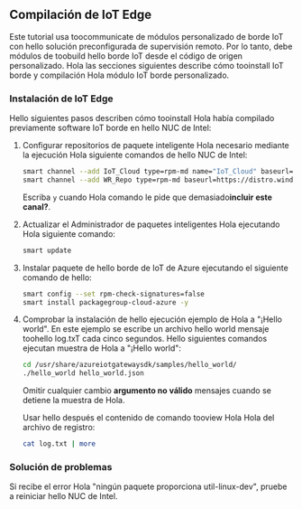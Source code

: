 ## <a name="build-iot-edge"></a>Compilación de IoT Edge

Este tutorial usa toocommunicate de módulos personalizado de borde IoT con hello solución preconfigurada de supervisión remoto. Por lo tanto, debe módulos de toobuild hello borde IoT desde el código de origen personalizado. Hola las secciones siguientes describe cómo tooinstall IoT borde y compilación Hola módulo IoT borde personalizado.

### <a name="install-iot-edge"></a>Instalación de IoT Edge

Hello siguientes pasos describen cómo tooinstall Hola había compilado previamente software IoT borde en hello NUC de Intel:

1. Configurar repositorios de paquete inteligente Hola necesario mediante la ejecución Hola siguiente comandos de hello NUC de Intel:

    ```bash
    smart channel --add IoT_Cloud type=rpm-md name="IoT_Cloud" baseurl=http://iotdk.intel.com/repos/iot-cloud/wrlinux7/rcpl13/ -y
    smart channel --add WR_Repo type=rpm-md baseurl=https://distro.windriver.com/release/idp-3-xt/public_feeds/WR-IDP-3-XT-Intel-Baytrail-public-repo/RCPL13/corei7_64/
    ```

    Escriba `y` cuando Hola comando le pide que demasiado**incluir este canal?**.

1. Actualizar el Administrador de paquetes inteligentes Hola ejecutando Hola siguiente comando:

    ```bash
    smart update
    ```

1. Instalar paquete de hello borde de IoT de Azure ejecutando el siguiente comando de hello:

    ```bash
    smart config --set rpm-check-signatures=false
    smart install packagegroup-cloud-azure -y
    ```

1. Comprobar la instalación de hello ejecución ejemplo de Hola a "¡Hello world". En este ejemplo se escribe un archivo hello world mensaje toohello log.txT cada cinco segundos. Hello siguientes comandos ejecutan muestra de Hola a "¡Hello world":

    ```bash
    cd /usr/share/azureiotgatewaysdk/samples/hello_world/
    ./hello_world hello_world.json
    ```

    Omitir cualquier cambio **argumento no válido** mensajes cuando se detiene la muestra de Hola.

    Usar hello después el contenido de comando tooview Hola Hola del archivo de registro:

    ```bash
    cat log.txt | more
    ```

### <a name="troubleshooting"></a>Solución de problemas

Si recibe el error Hola "ningún paquete proporciona util-linux-dev", pruebe a reiniciar hello NUC de Intel.
